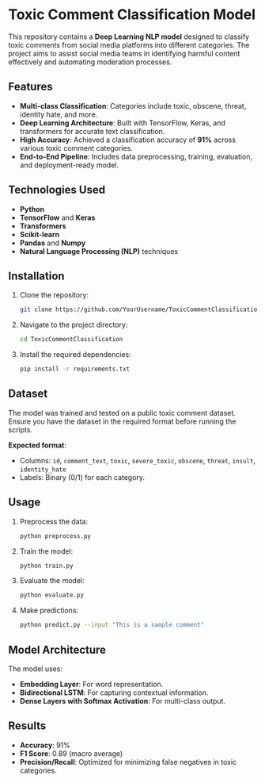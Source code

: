 # Toxic Comment Classification Model

This repository contains a **Deep Learning NLP model** designed to classify toxic comments from social media platforms into different categories. The project aims to assist social media teams in identifying harmful content effectively and automating moderation processes.

## Features
- **Multi-class Classification**: Categories include toxic, obscene, threat, identity hate, and more.
- **Deep Learning Architecture**: Built with TensorFlow, Keras, and transformers for accurate text classification.
- **High Accuracy**: Achieved a classification accuracy of **91%** across various toxic comment categories.
- **End-to-End Pipeline**: Includes data preprocessing, training, evaluation, and deployment-ready model.

## Technologies Used
- **Python**
- **TensorFlow** and **Keras**
- **Transformers**
- **Scikit-learn**
- **Pandas** and **Numpy**
- **Natural Language Processing (NLP)** techniques

## Installation
1. Clone the repository:
   ```bash
   git clone https://github.com/YourUsername/ToxicCommentClassification.git
   ```
2. Navigate to the project directory:
   ```bash
   cd ToxicCommentClassification
   ```
3. Install the required dependencies:
   ```bash
   pip install -r requirements.txt
   ```

## Dataset
The model was trained and tested on a public toxic comment dataset. Ensure you have the dataset in the required format before running the scripts.

**Expected format**:
- Columns: `id`, `comment_text`, `toxic`, `severe_toxic`, `obscene`, `threat`, `insult`, `identity_hate`
- Labels: Binary (0/1) for each category.

## Usage
1. Preprocess the data:
   ```bash
   python preprocess.py
   ```
2. Train the model:
   ```bash
   python train.py
   ```
3. Evaluate the model:
   ```bash
   python evaluate.py
   ```
4. Make predictions:
   ```bash
   python predict.py --input "This is a sample comment"
   ```

## Model Architecture
The model uses:
- **Embedding Layer**: For word representation.
- **Bidirectional LSTM**: For capturing contextual information.
- **Dense Layers with Softmax Activation**: For multi-class output.

## Results
- **Accuracy**: 91%
- **F1 Score**: 0.89 (macro average)
- **Precision/Recall**: Optimized for minimizing false negatives in toxic categories.
